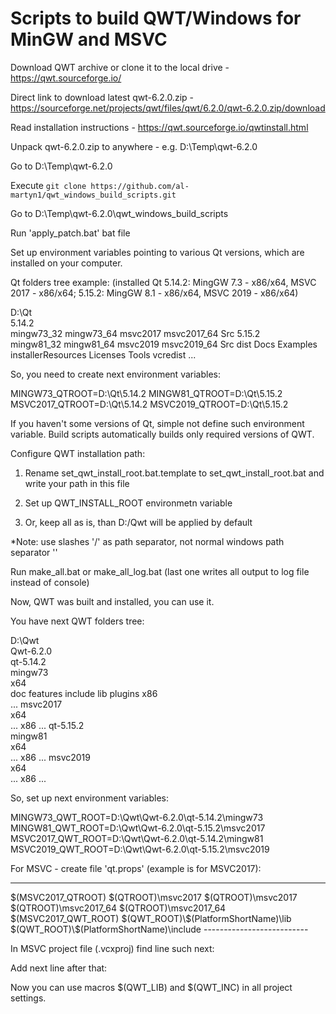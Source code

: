 # Scripts to build QWT/Windows for MinGW and MSVC


Download QWT archive or clone it to the local drive - https://qwt.sourceforge.io/

Direct link to download latest qwt-6.2.0.zip - 
  https://sourceforge.net/projects/qwt/files/qwt/6.2.0/qwt-6.2.0.zip/download

Read installation instructions - https://qwt.sourceforge.io/qwtinstall.html

Unpack qwt-6.2.0.zip to anywhere - e.g. D:\Temp\qwt-6.2.0

Go to D:\Temp\qwt-6.2.0

Execute `git clone https://github.com/al-martyn1/qwt_windows_build_scripts.git`

Go to D:\Temp\qwt-6.2.0\qwt_windows_build_scripts

Run 'apply_patch.bat' bat file

Set up environment variables pointing to various Qt versions,
which are installed on your computer.

Qt folders tree example:
(installed Qt 5.14.2: MingGW 7.3 - x86/x64, MSVC 2017 - x86/x64; 
              5.15.2: MingGW 8.1 - x86/x64, MSVC 2019 - x86/x64)

  D:\Qt\
      5.14.2\
          mingw73_32
          mingw73_64
          msvc2017
          msvc2017_64
          Src
      5.15.2\
          mingw81_32
          mingw81_64
          msvc2019
          msvc2019_64
          Src
      dist
      Docs
      Examples
      installerResources
      Licenses
      Tools
      vcredist
      ...

So, you need to create next environment variables:

  MINGW73_QTROOT=D:\Qt\5.14.2
  MINGW81_QTROOT=D:\Qt\5.15.2
  MSVC2017_QTROOT=D:\Qt\5.14.2
  MSVC2019_QTROOT=D:\Qt\5.15.2

If you haven't some versions of Qt, simple not define such environment variable.
Build scripts automatically builds only required versions of QWT.


Configure QWT installation path:

  1) Rename set_qwt_install_root.bat.template to set_qwt_install_root.bat and write your path in this file

  2) Set up QWT_INSTALL_ROOT environmetn variable 
  
  3) Or, keep all as is, than D:/Qwt will be applied by default

  *Note: use slashes '/' as path separator, not normal windows path separator '\'

Run make_all.bat or make_all_log.bat (last one writes all output to log file instead of console)


Now, QWT was built and installed, you can use it.


You have next QWT folders tree:

  D:\Qwt\
      Qwt-6.2.0\
          qt-5.14.2\
              mingw73\
                  x64\
                      doc
                      features
                      include
                      lib
                      plugins
                  x86\
                      ...
              msvc2017\
                  x64\
                      ...
                  x86
                      ...
          qt-5.15.2\
              mingw81\
                  x64\
                      ...
                  x86
                      ...
              msvc2019\
                  x64\
                      ...
                  x86
                      ...


So, set up next environment variables:

  MINGW73_QWT_ROOT=D:\Qwt\Qwt-6.2.0\qt-5.14.2\mingw73
  MINGW81_QWT_ROOT=D:\Qwt\Qwt-6.2.0\qt-5.15.2\msvc2017
  MSVC2017_QWT_ROOT=D:\Qwt\Qwt-6.2.0\qt-5.14.2\mingw81
  MSVC2019_QWT_ROOT=D:\Qwt\Qwt-6.2.0\qt-5.15.2\msvc2019

For MSVC - create file 'qt.props' (example is for MSVC2017):

--------------------------
<Project xmlns="http://schemas.microsoft.com/developer/msbuild/2003">

  <PropertyGroup>
    <QTROOT>$(MSVC2017_QTROOT)</QTROOT>
  </PropertyGroup>
  <PropertyGroup Condition="'$(Configuration)|$(Platform)'=='Debug|Win32'">
    <QTDIR>$(QTROOT)\msvc2017</QTDIR>
  </PropertyGroup>
  <PropertyGroup Condition="'$(Configuration)|$(Platform)'=='Release|Win32'">
    <QTDIR>$(QTROOT)\msvc2017</QTDIR>
  </PropertyGroup>
  <PropertyGroup Condition="'$(Configuration)|$(Platform)'=='Debug|x64'">
    <QTDIR>$(QTROOT)\msvc2017_64</QTDIR>
  </PropertyGroup>
  <PropertyGroup Condition="'$(Configuration)|$(Platform)'=='Release|x64'">
    <QTDIR>$(QTROOT)\msvc2017_64</QTDIR>
  </PropertyGroup>

  <PropertyGroup>
    <QWT_ROOT>$(MSVC2017_QWT_ROOT)</QWT_ROOT>
    <QWT_LIB>$(QWT_ROOT)\$(PlatformShortName)\lib</QWT_LIB>
    <QWT_INC>$(QWT_ROOT)\$(PlatformShortName)\include</QWT_INC>
  </PropertyGroup>

</Project>
--------------------------


In MSVC project file (.vcxproj) find line such next:

  <Import Project="$(VCTargetsPath)\Microsoft.Cpp.Default.props" />


Add next line after that:

  <Import Project="$(ProjectDir)\qt.props" />

Now you can use macros $(QWT_LIB) and $(QWT_INC) in all project settings.


